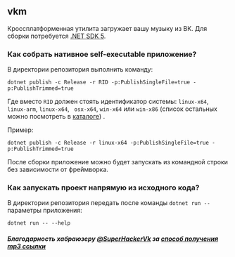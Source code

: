 ## vkm

Кроссплатформенная утилита загружает вашу музыку из ВК. Для сборки потребуется [.NET SDK 5](https://dot.net).

### Как собрать нативное self-executable приложение?

В директории репозитория выполнить команду:

```
dotnet publish -c Release -r RID -p:PublishSingleFile=true -p:PublishTrimmed=true
```

Где вместо `RID` должен стоять идентификатор системы: `linux-x64`, `linux-arm`, `linux-x64`, ` osx-x64`, `win-x64`
или `win-x86` (список остальных можно посмотреть в [каталоге](https://docs.microsoft.com/en-us/dotnet/core/rid-catalog))
.  

Пример:

```
dotnet publish -c Release -r linux-x64 -p:PublishSingleFile=true -p:PublishTrimmed=true
```

После сборки приложение можно будет запускать из командной строки без зависимости от фреймворка.

### Как запускать проект напрямую из исходного кода?

В директории репозитория передать после команды `dotnet run --` параметры приложения:

```
dotnet run -- --help
```

##### Благодарность хабраюзеру [@SuperHackerVk](https://habr.com/ru/users/superhackervk) за [способ получения mp3 ссылки](https://habr.com/ru/post/519302/)


